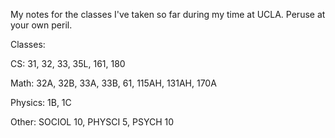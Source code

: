 My notes for the classes I've taken so far during my time at UCLA. Peruse at your own peril.


Classes:

CS: 31, 32, 33, 35L, 161, 180

Math: 32A, 32B, 33A, 33B, 61, 115AH, 131AH, 170A

Physics: 1B, 1C

Other: SOCIOL 10, PHYSCI 5, PSYCH 10

